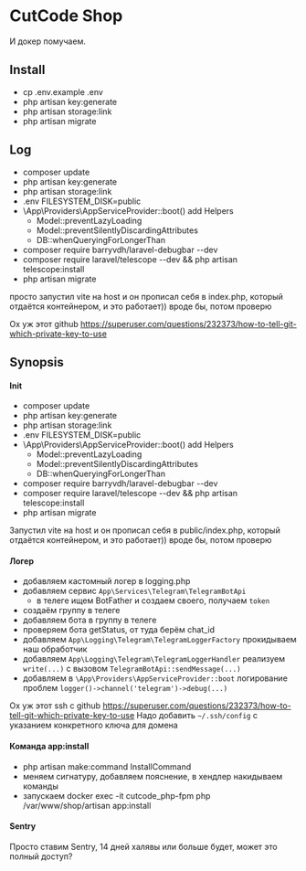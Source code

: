 # CutCode Shop

И докер помучаем.

## Install
- cp .env.example .env
- php artisan key:generate
- php artisan storage:link
- php artisan migrate

## Log
- composer update
- php artisan key:generate
- php artisan storage:link
- .env FILESYSTEM_DISK=public
- \App\Providers\AppServiceProvider::boot() add Helpers
  - Model::preventLazyLoading
  - Model::preventSilentlyDiscardingAttributes
  - DB::whenQueryingForLongerThan
- composer require barryvdh/laravel-debugbar --dev
- composer require laravel/telescope --dev && php artisan telescope:install
- php artisan migrate

просто запустил vite на host и он прописал себя в index.php, который отдаётся контейнером, и это работает)) вроде бы, потом проверю

Ох уж этот github
https://superuser.com/questions/232373/how-to-tell-git-which-private-key-to-use

## Synopsis
#### Init
- composer update
- php artisan key:generate
- php artisan storage:link
- .env FILESYSTEM_DISK=public
- \App\Providers\AppServiceProvider::boot() add Helpers
    - Model::preventLazyLoading
    - Model::preventSilentlyDiscardingAttributes
    - DB::whenQueryingForLongerThan
- composer require barryvdh/laravel-debugbar --dev
- composer require laravel/telescope --dev && php artisan telescope:install
- php artisan migrate

Запустил vite на host и он прописал себя в public/index.php, который отдаётся контейнером, и это работает)) вроде бы, потом проверю

#### Логер
- добавляем кастомный логер в logging.php
- добавляем сервис `App\Services\Telegram\TelegramBotApi`
  - в телеге ищем BotFather и создаем своего, получаем `token`
- создаём группу в телеге
- добавляем бота в группу в телеге
- проверяем бота getStatus, от туда берём chat_id
- добавляем `App\Logging\Telegram\TelegramLoggerFactory` прокидываем наш обработчик
- добавляем `App\Logging\Telegram\TelegramLoggerHandler` реализуем `write(...)` с вызовом `TelegramBotApi::sendMessage(...)`
- добавляем в `\App\Providers\AppServiceProvider::boot` логирование проблем `logger()->channel('telegram')->debug(...)`

Ох уж этот ssh с github
https://superuser.com/questions/232373/how-to-tell-git-which-private-key-to-use Надо добавить `~/.ssh/config` с указанием конкретного ключа для домена

#### Команда app:install
- php artisan make:command InstallCommand
- меняем сигнатуру, добавляем пояснение, в хендлер накидываем команды
- запускаем docker exec -it cutcode_php-fpm php /var/www/shop/artisan app:install

#### Sentry
Просто ставим Sentry, 14 дней халявы или больше будет, может это полный доступ?
